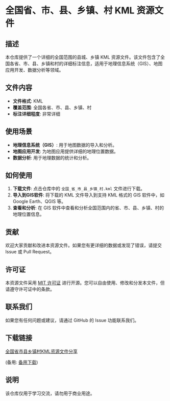 # 全国省、市、县、乡镇、村 KML 资源文件

## 描述

本仓库提供了一个详细的全国范围的县城、乡镇 KML 资源文件。该文件包含了全国各省、市、县、乡镇和村的详细标注信息，适用于地理信息系统（GIS）、地图应用开发、数据分析等领域。

## 文件内容

- **文件格式**: KML
- **覆盖范围**: 全国各省、市、县、乡镇、村
- **标注详细程度**: 非常详细

## 使用场景

- **地理信息系统（GIS）**: 用于地图数据的导入和分析。
- **地图应用开发**: 为地图应用提供详细的地理位置数据。
- **数据分析**: 用于地理数据的统计和分析。

## 如何使用

1. **下载文件**: 点击仓库中的 `全国_省_市_县_乡镇_村.kml` 文件进行下载。
2. **导入到GIS软件**: 将下载的 KML 文件导入到支持 KML 格式的 GIS 软件中，如 Google Earth、QGIS 等。
3. **查看和分析**: 在 GIS 软件中查看和分析全国范围内的省、市、县、乡镇、村的地理位置信息。

## 贡献

欢迎大家贡献和改进本资源文件。如果您有更详细的数据或发现了错误，请提交 Issue 或 Pull Request。

## 许可证

本资源文件采用 [MIT 许可证](LICENSE) 进行开源。您可以自由使用、修改和分发本文件，但请遵守许可证中的条款。

## 联系我们

如果您有任何问题或建议，请通过 GitHub 的 Issue 功能联系我们。

## 下载链接
[全国省市县乡镇村KML资源文件分享](https://pan.quark.cn/s/48cd2323f499) 

(备用: [备用下载](https://pan.baidu.com/s/1mloVGnSgNiMtL2wbXPF7uQ?pwd=1234))

## 说明

该仓库仅用于学习交流，请勿用于商业用途。
